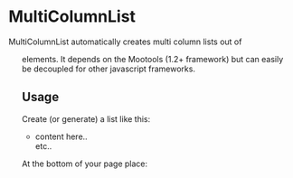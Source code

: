 MultiColumnList
===============

MultiColumnList automatically creates multi column lists out of <ul> elements.
It depends on the Mootools (1.2+ framework) but can easily be decoupled for other javascript frameworks.

Usage
-----

Create (or generate) a list like this:

<ul class="columnList columnAmount[4]">
	<li>content here..</li>
	etc..
</ul>

At the bottom of your page place:

<script type="text/javascript">
	new multiColumnList();
</script>